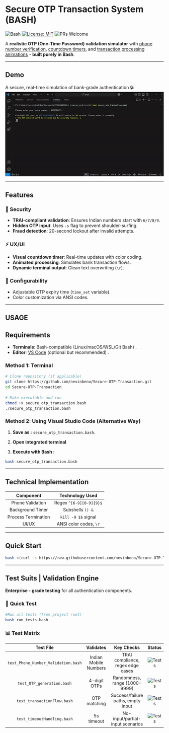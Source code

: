 # **Secure OTP Transaction System (BASH)**
![Bash](https://img.shields.io/badge/Scripted_in-Bash-4EAA25?logo=gnu-bash) [![License: MIT](https://img.shields.io/badge/License-MIT-green.svg)](LICENSE) ![PRs Welcome](https://img.shields.io/badge/PRs-welcome-ff69b4.svg?style=flat-square)

A **realistic OTP (One-Time Password) validation simulator** with <u>phone number verification</u>, <u>countdown timers</u>, and <u>transaction processing animations</u> - **built purely in Bash**.
___

## **Demo**


A secure, real-time simulation of bank-grade authentication 🔒:<br>
![OTP Demo](Gifs/demo.gif "gif demo")<br>

____
## **Features**
### 🔐 Security
- **TRAI-compliant validation**: Ensures Indian numbers start with `6/7/8/9`.
- **Hidden OTP input**: Uses `-s` flag to prevent shoulder-surfing.
- **Fraud detection**: 20-second lockout after invalid attempts.

### ⚡ UX/UI
- **Visual countdown timer**: Real-time updates with color coding.
- **Animated processing**: Simulates bank transaction flows.
- **Dynamic terminal output**: Clean text overwriting (`\r`).

### 🔧 Configurability
- Adjustable OTP expiry time (`time_set` variable).
- Color customization via ANSI codes.
___
## **USAGE**
## **Requirements**
- **Terminals**: Bash-compatible (Linux/macOS/WSL/Git Bash)  .
- **Editor**: [VS Code](https://code.visualstudio.com/) (optional but recommended)  .

### **Method 1: Terminal**
```bash
# Clone repository (if applicable)
git clone https://github.com/nevinbeno/Secure-OTP-Transaction.git
cd Secure-OTP-Transaction

# Make executable and run
chmod +x secure_otp_transaction.bash
./secure_otp_transaction.bash
```
### **Method 2: Using Visual Studio Code (Alternative Way)**
 1. **Save as :** `secure_otp_transaction.bash`.
2. **Open integrated terminal**

3. **Execute with Bash :**
```bash
bash secure_otp_transaction.bash
```
___
## **Technical Implementation**
| Component                  | Technology Used          |
|:--------------------------:|:------------------------:|
| Phone Validation           | Regex `^[6-9][0-9]{9}$`  |
| Background Timer           | Subshells `() &`         |
| Process Termination        | `kill -9 $$` signal      |
| UI/UX                      |  ANSI color codes, `\r`  |
___
## Quick Start
```bash
bash <(curl -s https://raw.githubusercontent.com/nevinbeno/Secure-OTP-Transaction/main/secure_otp_transaction.bash)
```
----
## **Test Suits | Validation Engine**
**Enterprise - grade testing** for all authentication components.
### 🚀 **Quick Test**
```bash
#Run all tests (from project root)
bash run_tests.bash
```
### 📊 **Test Matrix**
|**Test File**        | **Validates** | **Key Checks** | **Status** |
|:-------------------:|:---------------:|:--------------:|:----------------:|
|`test_Phone_Number_Validation.bash`|Indian Mobile Numbers|TRAI compliance, regex edge cases|![Tests](https://img.shields.io/badge/Tests-Passing-brightgreen?cacheSeconds=3600)|
|`test_OTP_generation.bash`|	4-digit OTPs|Randomness, range (1000-9999)|![Tests](https://img.shields.io/badge/Tests-Passing-brightgreen?cacheSeconds=3600)|
|`test_transactionFlow.bash`|	OTP matching|Success/failure paths, empty input|![Tests](https://img.shields.io/badge/Tests-Passing-brightgreen?cacheSeconds=3600)|
|`test_timeoutHandling.bash`|   5s timeout|No-input/partial-input scenarios|![Tests](https://img.shields.io/badge/Tests-Passing-brightgreen?cacheSeconds=3600)|